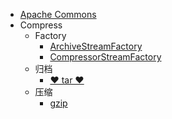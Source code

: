 * [Apache Commons](/)
* Compress
    * Factory
        * [ArchiveStreamFactory](Compress/ArchiveStreamFactory.md)
        * [CompressorStreamFactory](Compress/CompressorStreamFactory.md)
    * 归档
        * [❤ tar ❤](Compress/tar.md)
    * 压缩
        * [gzip](Compress/gzip.md)